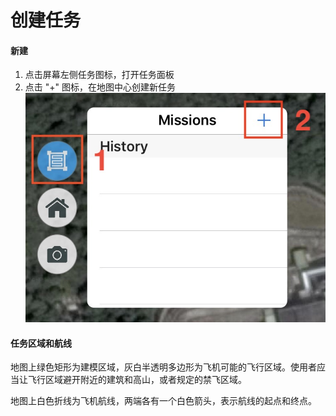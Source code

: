 # 创建任务

#### 新建

1. 点击屏幕左侧任务图标，打开任务面板
2. 点击 "+" 图标，在地图中心创建新任务
![](../img/ios/create-mission.jpg)

#### 任务区域和航线

地图上绿色矩形为建模区域，灰白半透明多边形为飞机可能的飞行区域。使用者应当让飞行区域避开附近的建筑和高山，或者规定的禁飞区域。

地图上白色折线为飞机航线，两端各有一个白色箭头，表示航线的起点和终点。
